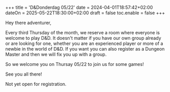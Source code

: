 +++
title = 'D&Donderdag 05/22'
date = 2024-04-01T18:57:42+02:00
dateOn = 2025-05-22T18:30:00+02:00
draft = false
toc.enable = false
+++

Hey there adventurer,

Every third Thursday of the month, we reserve a room where everyone is welcome to play D&D. It doesn't matter if you have our own group already or are looking for one, whether you are an experienced player or more of a newbie in the world of D&D. If you want you can also register as a Dungeon Master and then we will fix you up with a group.

So we welcome you on Thursay 05/22 to join us for some games!

See you all there!

Not yet open for registration.